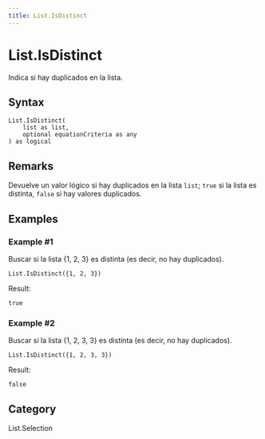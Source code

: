 ```yaml
---
title: List.IsDistinct
---
```


# List.IsDistinct


Indica si hay duplicados en la lista.


## Syntax

```powerquery
List.IsDistinct(
    list as list,
    optional equationCriteria as any
) as logical
```


## Remarks

Devuelve un valor lógico si hay duplicados en la lista <code>list</code>; <code>true</code> si la lista es distinta, <code>false</code> si hay valores duplicados. 


## Examples

### Example #1 
Buscar si la lista \{1, 2, 3} es distinta (es decir, no hay duplicados).
```powerquery
List.IsDistinct({1, 2, 3})
```

Result: 
```powerquery
true
```


### Example #2 
Buscar si la lista \{1, 2, 3, 3} es distinta (es decir, no hay duplicados).
```powerquery
List.IsDistinct({1, 2, 3, 3})
```

Result: 
```powerquery
false
```




## Category
List.Selection
